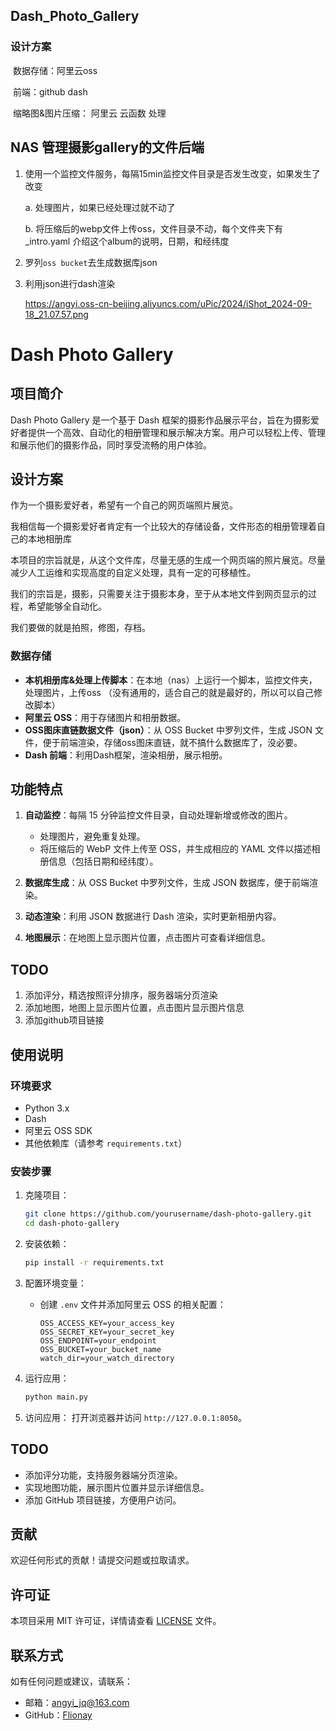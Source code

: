 ## Dash_Photo_Gallery

### 设计方案

​	数据存储：阿里云oss

​    前端：github dash

​    缩略图&图片压缩： 阿里云 云函数 处理



## NAS 管理摄影gallery的文件后端






1. 使用一个监控文件服务，每隔15min监控文件目录是否发生改变，如果发生了改变

   a. 处理图片，如果已经处理过就不动了

   b. 将压缩后的webp文件上传oss，文件目录不动，每个文件夹下有_intro.yaml 介绍这个album的说明，日期，和经纬度

2. 罗列`oss bucket`去生成数据库json
3. 利用json进行dash渲染
   

   https://angyi.oss-cn-beijing.aliyuncs.com/uPic/2024/iShot_2024-09-18_21.07.57.png





# Dash Photo Gallery

## 项目简介
Dash Photo Gallery 是一个基于 Dash 框架的摄影作品展示平台，旨在为摄影爱好者提供一个高效、自动化的相册管理和展示解决方案。用户可以轻松上传、管理和展示他们的摄影作品，同时享受流畅的用户体验。

## 设计方案

作为一个摄影爱好者，希望有一个自己的网页端照片展览。

我相信每一个摄影爱好者肯定有一个比较大的存储设备，文件形态的相册管理着自己的本地相册库

本项目的宗旨就是，从这个文件库，尽量无感的生成一个网页端的照片展览。尽量减少人工运维和实现高度的自定义处理，具有一定的可移植性。

我们的宗旨是，摄影，只需要关注于摄影本身，至于从本地文件到网页显示的过程，希望能够全自动化。

我们要做的就是拍照，修图，存档。 


### 数据存储
- **本机相册库&处理上传脚本**：在本地（nas）上运行一个脚本，监控文件夹，处理图片，上传oss （没有通用的，适合自己的就是最好的，所以可以自己修改脚本）
- **阿里云 OSS**：用于存储图片和相册数据。
- **OSS图床直链数据文件（json）**：从 OSS Bucket 中罗列文件，生成 JSON 文件，便于前端渲染，存储oss图床直链，就不搞什么数据库了，没必要。
- **Dash 前端**：利用Dash框架，渲染相册，展示相册。

## 功能特点
1. **自动监控**：每隔 15 分钟监控文件目录，自动处理新增或修改的图片。
   - 处理图片，避免重复处理。
   - 将压缩后的 WebP 文件上传至 OSS，并生成相应的 YAML 文件以描述相册信息（包括日期和经纬度）。
   
2. **数据库生成**：从 OSS Bucket 中罗列文件，生成 JSON 数据库，便于前端渲染。

3. **动态渲染**：利用 JSON 数据进行 Dash 渲染，实时更新相册内容。

4. **地图展示**：在地图上显示图片位置，点击图片可查看详细信息。



## TODO
1. 添加评分，精选按照评分排序，服务器端分页渲染
2. 添加地图，地图上显示图片位置，点击图片显示图片信息
3. 添加github项目链接


## 使用说明

### 环境要求
- Python 3.x
- Dash
- 阿里云 OSS SDK
- 其他依赖库（请参考 `requirements.txt`）

### 安装步骤
1. 克隆项目：
   ```bash
   git clone https://github.com/yourusername/dash-photo-gallery.git
   cd dash-photo-gallery
   ```

2. 安装依赖：
   ```bash
   pip install -r requirements.txt
   ```

3. 配置环境变量：
   - 创建 `.env` 文件并添加阿里云 OSS 的相关配置：
     ```
     OSS_ACCESS_KEY=your_access_key
     OSS_SECRET_KEY=your_secret_key
     OSS_ENDPOINT=your_endpoint
     OSS_BUCKET=your_bucket_name
     watch_dir=your_watch_directory
     ```

4. 运行应用：
   ```bash
   python main.py
   ```

5. 访问应用：
   打开浏览器并访问 `http://127.0.0.1:8050`。

## TODO
- 添加评分功能，支持服务器端分页渲染。
- 实现地图功能，展示图片位置并显示详细信息。
- 添加 GitHub 项目链接，方便用户访问。

## 贡献
欢迎任何形式的贡献！请提交问题或拉取请求。

## 许可证
本项目采用 MIT 许可证，详情请查看 [LICENSE](LICENSE) 文件。

## 联系方式
如有任何问题或建议，请联系：
- 邮箱：angyi_jq@163.com
- GitHub：[Flionay](https://github.com/flionay)
